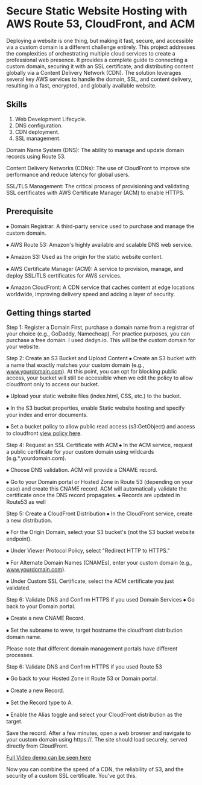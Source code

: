 # Secure Static Website Hosting with AWS Route 53, CloudFront, and ACM

Deploying a website is one thing, but making it fast, secure, and accessible via a custom domain is a different challenge entirely. This project addresses the complexities of orchestrating multiple cloud services to create a professional web presence. It provides a complete guide to connecting a custom domain, securing it with an SSL certificate, and distributing content globally via a Content Delivery Network (CDN). The solution leverages several key AWS services to handle the domain, SSL, and content delivery, resulting in a fast, encrypted, and globally available website.

## Skills
1.	Web Development Lifecycle.
2.	DNS configuration.
3.	CDN deployment.
4.	SSL management.


Domain Name System (DNS): The ability to manage and update domain records using Route 53.

Content Delivery Networks (CDNs): The use of CloudFront to improve site performance and reduce latency for global users.

SSL/TLS Management: The critical process of provisioning and validating SSL certificates with AWS Certificate Manager (ACM) to enable HTTPS.


## Prerequisite

⦁	Domain Registrar: A third-party service used to purchase and manage the custom domain.

⦁	AWS Route 53: Amazon's highly available and scalable DNS web service.

⦁	Amazon S3: Used as the origin for the static website content.

⦁	AWS Certificate Manager (ACM): A service to provision, manage, and deploy SSL/TLS certificates for AWS services.

⦁	Amazon CloudFront: A CDN service that caches content at edge locations worldwide, improving delivery speed and adding a layer of security.

## Getting things started

Step 1: Register a Domain
First, purchase a domain name from a registrar of your choice (e.g., GoDaddy, Namecheap). For practice purposes, you can purchase a free domain. I used dedyn.io. This will be the custom domain for your website.

Step 2: Create an S3 Bucket and Upload Content
⦁	Create an S3 bucket with a name that exactly matches your custom domain (e.g., www.yourdomain.com). At this point, you can opt for blocking public access, your bucket will still be accessible when we edit the policy to allow cloudfront only to access our bucket.

⦁	Upload your static website files (index.html, CSS, etc.) to the bucket.

⦁	In the S3 bucket properties, enable Static website hosting and specify your index and error documents.

⦁	Set a bucket policy to allow public read access (s3:GetObject) and access to cloudfront [view policy here](https://github.com/DevTaraKuds/csn-bootcamp/tree/main/Custom%20Domains%20and%20Certificate%20Management).

Step 4: Request an SSL Certificate with ACM
⦁	In the ACM service, request a public certificate for your custom domain using wildcards (e.g.*.yourdomain.com).

⦁	Choose DNS validation. ACM will provide a CNAME record.

⦁	Go to your Domain portal or Hosted Zone in Route 53 (depending on your case) and create this CNAME record. ACM will automatically validate the certificate once the DNS record propagates.
⦁	Records are updated in Route53 as well

Step 5: Create a CloudFront Distribution
⦁	In the CloudFront service, create a new distribution.

⦁	For the Origin Domain, select your S3 bucket's  (not the S3 bucket website endpoint).

⦁	Under Viewer Protocol Policy, select "Redirect HTTP to HTTPS."

⦁	For Alternate Domain Names (CNAMEs), enter your custom domain (e.g., www.yourdomain.com).

⦁	Under Custom SSL Certificate, select the ACM certificate you just validated.

Step 6: Validate DNS and Confirm HTTPS if you used Domain Services
⦁	Go back to your Domain portal.

⦁	Create a new CNAME Record.

⦁	Set the subname to www, target hostname the cloudfront distribution domain name.

Please note that different domain management portals have different processes.

Step 6: Validate DNS and Confirm HTTPS if you used Route 53

⦁	Go back to your Hosted Zone in Route 53 or Domain portal.

⦁	Create a new Record.

⦁	Set the Record type to A.

⦁	Enable the Alias toggle and select your CloudFront distribution as the target.

Save the record. After a few minutes, open a web browser and navigate to your custom domain using https://. The site should load securely, served directly from CloudFront.

[Full Video demo can be seen here](#)

Now you can combine the speed of a CDN, the reliability of S3, and the security of a custom SSL certificate. You've got this.
